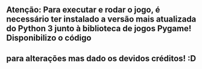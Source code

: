 ## Atenção: Para executar e rodar o jogo, é necessário ter instalado a versão mais atualizada do Python 3 junto à biblioteca de jogos Pygame! Disponibilizo o código
## para alterações mas dado os devidos créditos! :D 
